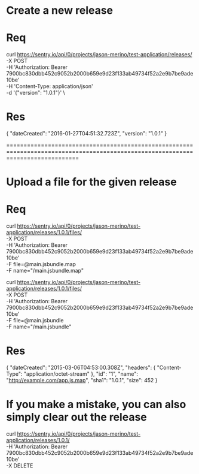 # Create a new release

# Req
curl https://sentry.io/api/0/projects/jason-merino/test-application/releases/ \
  -X POST \
  -H 'Authorization: Bearer 7900bc830dbb452c9052b2000b659e9d23f133ab49734f52a2e9b7be9ade10be' \
  -H 'Content-Type: application/json' \
  -d '{"version": "1.0.1"}' \

# Res
{
  "dateCreated": "2016-01-27T04:51:32.723Z",
  "version": "1.0.1"
}

=================================================================================================================================

# Upload a file for the given release

# Req
curl https://sentry.io/api/0/projects/jason-merino/test-application/releases/1.0.1/files/ \
  -X POST \
  -H 'Authorization: Bearer 7900bc830dbb452c9052b2000b659e9d23f133ab49734f52a2e9b7be9ade10be' \
  -F file=@main.jsbundle.map \
  -F name="/main.jsbundle.map"

curl https://sentry.io/api/0/projects/jason-merino/test-application/releases/1.0.1/files/ \
  -X POST \
  -H 'Authorization: Bearer 7900bc830dbb452c9052b2000b659e9d23f133ab49734f52a2e9b7be9ade10be' \
  -F file=@main.jsbundle \
  -F name="/main.jsbundle"

# Res
{
  "dateCreated": "2015-03-06T04:53:00.308Z",
  "headers": {
    "Content-Type": "application/octet-stream"
  },
  "id": "1",
  "name": "http://example.com/app.js.map",
  "sha1": "1.0.1",
  "size": 452
}

# If you make a mistake, you can also simply clear out the release
curl https://sentry.io/api/0/projects/jason-merino/test-application/releases/1.0.1/ \
  -H 'Authorization: Bearer 7900bc830dbb452c9052b2000b659e9d23f133ab49734f52a2e9b7be9ade10be' \
  -X DELETE
